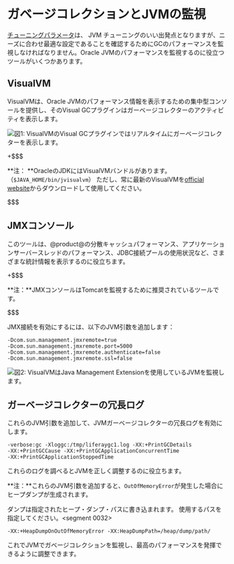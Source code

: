 # ガベージコレクションとJVMの監視[](id=monitoring-garbage-collection-and-jvm)

[チューニングパラメータ](/discover/deployment/-/knowledge_base/7-1/tuning-guidelines)は、 JVM チューニングのいい出発点となりますが、ニーズに合わせ最適な設定であることを確認するためにGCのパフォーマンスを監視しなければなりません。Oracle JVMのパフォーマンスを監視するのに役立つツールがいくつかあります。

## VisualVM [](id=visual-vm)

VisualVMは、Oracle JVMのパフォーマンス情報を表示するための集中型コンソールを提供し、そのVisual GCプラグインはガーベージコレクターのアクティビティを表示します。

![図1: VisualVMのVisual GCプラグインではリアルタイムにガーベージコレクターを表示します。](../../images-dxp/visual-vm-gc.png)

+$$$

**注： **OracleのJDKにはVisualVMバンドルがあります。（`$JAVA_HOME/bin/jvisualvm`）
ただし、常に最新のVisualVMを[official website](https://visualvm.github.io/)からダウンロードして使用してください。

$$$

## JMXコンソール[](id=jmx-console)


このツールは、@product@の分散キャッシュパフォーマンス、アプリケーションサーバースレッドのパフォーマンス、JDBC接続プールの使用状況など、さまざまな統計情報を表示するのに役立ちます。

+$$$

**注：**JMXコンソールはTomcatを監視するために推奨されているツールです。

$$$

JMX接続を有効にするには、以下のJVM引数を追加します：

    -Dcom.sun.management.jmxremote=true
    -Dcom.sun.management.jmxremote.port=5000
    -Dcom.sun.management.jmxremote.authenticate=false
    -Dcom.sun.management.jmxremote.ssl=false

![図2: VisualVMはJava Management Extensionを使用しているJVMを監視します。](../../images-dxp/visual-vm-jmx.png)

## ガーベージコレクターの冗長ログ[](id=garbage-collector-verbose-logging)

これらのJVM引数を追加して、JVMガーベージコレクターの冗長ログを有効にします。

    -verbose:gc -Xloggc:/tmp/liferaygc1.log -XX:+PrintGCDetails
    -XX:+PrintGCCause -XX:+PrintGCApplicationConcurrentTime
    -XX:+PrintGCApplicationStoppedTime

これらのログを調べるとJVMを正しく調整するのに役立ちます。

**注：**これらのJVM引数を追加すると、`OutOfMemoryError`が発生した場合にヒープダンプが生成されます。

ダンプは指定されたヒープ・ダンプ・パスに書き込まれます。
使用するパスを指定してください。<segment 0032>


    -XX:+HeapDumpOnOutOfMemoryError -XX:HeapDumpPath=/heap/dump/path/

これでJVMでガベージコレクションを監視し、最高のパフォーマンスを発揮できるように調整できます。

